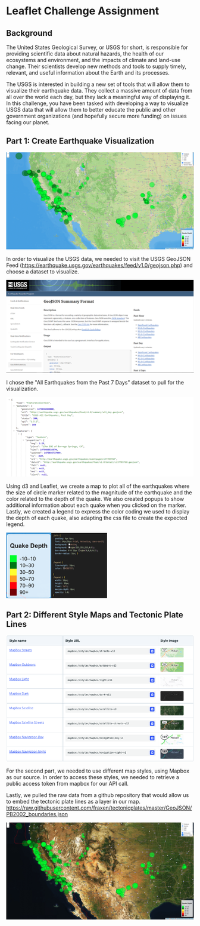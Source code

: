 # Leaflet Challenge Assignment

## Background

The United States Geological Survey, or USGS for short, is responsible for providing scientific data about natural hazards, the health of our ecosystems and environment, and the impacts of climate and land-use change. Their scientists develop new methods and tools to supply timely, relevant, and useful information about the Earth and its processes.

The USGS is interested in building a new set of tools that will allow them to visualize their earthquake data. They collect a massive amount of data from all over the world each day, but they lack a meaningful way of displaying it. In this challenge, you have been tasked with developing a way to visualize USGS data that will allow them to better educate the public and other government organizations (and hopefully secure more funding) on issues facing our planet.

## Part 1: Create Earthquake Visualization

![Earthquake_outdoor_view](./Images/Outdoors_earthquake_view.png "Outdoors Earthquake View")

In order to visualize the USGS data, we needed to visit the USGS GeoJSON Feed (https://earthquake.usgs.gov/earthquakes/feed/v1.0/geojson.php) and choose a dataset to visualize.

![USGS_GeoJSON](./Images/3-Data.png "USGS GeoJSON Feed")


I chose the "All Earthquakes from the Past 7 Days" dataset to pull for the visualization.


![last_7_days](./Images/4-JSON.png "All Earthquakes Last 7 Days JSON")

Using d3 and Leaflet, we create a map to plot all of the earthquakes where the size of circle marker related to the magnitude of the earthquake and the color related to the depth of the quake. We also created popups to show additional information about each quake when you clicked on the marker. Lastly, we created a legend to express the color coding we used to display the depth of each quake, also adapting the css file to create the expected legend.

![legend](./Images/legend.png "Legend")<img src="./Images/legend_css_snippet.png" alt="Legend Snippet" width="150" height="175"/>

## Part 2: Different Style Maps and Tectonic Plate Lines

![Mapbox_styles](./Images/Mapbox_styles.png "Mapbox Styles")


For the second part, we needed to use different map styles, using Mapbox as our source. In order to access these styles, we needed to retrieve a public access token from mapbox for our API call.

Lastly, we pulled the raw data from a github repository that would allow us to embed the tectonic plate lines as a layer in our map. https://raw.githubusercontent.com/fraxen/tectonicplates/master/GeoJSON/PB2002_boundaries.json


![tectonic_plates](./Images/Satellite_quake_plates_view.png "View with plate lines")

